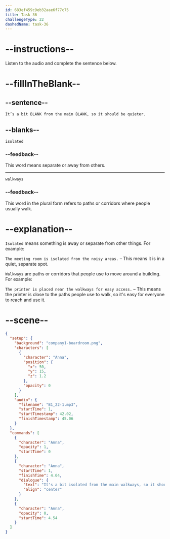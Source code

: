 ```yaml
---
id: 683ef459c9eb32aae6f77c75
title: Task 36
challengeType: 22
dashedName: task-36
---
```


<!-- (Audio) Anna: It’s a bit isolated from the main walkways, so it should be quieter. -->

# --instructions--

Listen to the audio and complete the sentence below.

# --fillInTheBlank--

## --sentence--

`It’s a bit BLANK from the main BLANK, so it should be quieter.`

## --blanks--

`isolated`

### --feedback--

This word means separate or away from others.

---

`walkways`

### --feedback--

This word in the plural form refers to paths or corridors where people usually walk.

# --explanation--

`Isolated` means something is away or separate from other things. For example:  

`The meeting room is isolated from the noisy areas.` – This means it is in a quiet, separate spot.

`Walkways` are paths or corridors that people use to move around a building. For example:  

`The printer is placed near the walkways for easy access.` – This means the printer is close to the paths people use to walk, so it's easy for everyone to reach and use it.

# --scene--

```json
{
  "setup": {
    "background": "company1-boardroom.png",
    "characters": [
      {
        "character": "Anna",
        "position": {
          "x": 50,
          "y": 15,
          "z": 1.2
        },
        "opacity": 0
      }
    ],
    "audio": {
      "filename": "B1_22-1.mp3",
      "startTime": 1,
      "startTimestamp": 42.02,
      "finishTimestamp": 45.06
    }
  },
  "commands": [
    {
      "character": "Anna",
      "opacity": 1,
      "startTime": 0
    },
    {
      "character": "Anna",
      "startTime": 1,
      "finishTime": 4.04,
      "dialogue": {
        "text": "It's a bit isolated from the main walkways, so it should be quieter.",
        "align": "center"
      }
    },
    {
      "character": "Anna",
      "opacity": 0,
      "startTime": 4.54
    }
  ]
}
```
